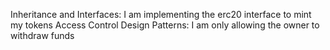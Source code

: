Inheritance and Interfaces: I am implementing the erc20 interface to mint my tokens
Access Control Design Patterns: I am only allowing the owner to withdraw funds